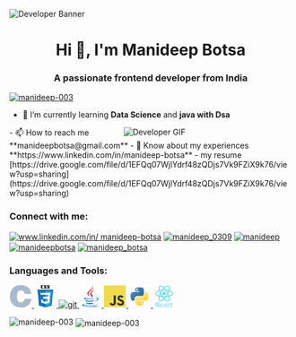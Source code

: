 ![Developer Banner](https://user-images.githubusercontent.com/90236635/232446433-d5540fa2-fe28-4bb8-b929-cdb51fe61336.gif)
<h1 align="center">Hi 👋, I'm Manideep Botsa</h1>
<h3 align="center">A passionate frontend developer from India</h3>

<p align="left"> <a href="https://github.com/ryo-ma/github-profile-trophy"><img src="https://github-profile-trophy.vercel.app/?username=manideep-003" alt="manideep-003" /></a> </p>

- 🌱 I’m currently learning **Data Science** and **java with Dsa**
<img src="https://media1.tenor.com/m/IieZUsqoYCwAAAAd/developer.gif" alt="Developer GIF" align="right" width="300"/>
- 📫 How to reach me **manideepbotsa@gmail.com**           
- 📄 Know about my experiences **https://www.linkedin.com/in/manideep-botsa**  
-  my resume [https://drive.google.com/file/d/1EFQq07WjlYdrf48zQDjs7Vk9FZiX9k76/view?usp=sharing](https://drive.google.com/file/d/1EFQq07WjlYdrf48zQDjs7Vk9FZiX9k76/view?usp=sharing)

<h3 align="left">Connect with me:</h3>
<p align="left">
<a href="https://linkedin.com/in/www.linkedin.com/in/ manideep-botsa" target="blank"><img align="center" src="https://raw.githubusercontent.com/rahuldkjain/github-profile-readme-generator/master/src/images/icons/Social/linked-in-alt.svg" alt="www.linkedin.com/in/ manideep-botsa" height="30" width="40" /></a>
<a href="https://kaggle.com/manideep_0309" target="blank"><img align="center" src="https://raw.githubusercontent.com/rahuldkjain/github-profile-readme-generator/master/src/images/icons/Social/kaggle.svg" alt="manideep_0309" height="30" width="40" /></a>
<a href="https://www.hackerrank.com/manideep" target="blank"><img align="center" src="https://raw.githubusercontent.com/rahuldkjain/github-profile-readme-generator/master/src/images/icons/Social/hackerrank.svg" alt="manideep" height="30" width="40" /></a>
<a href="https://codeforces.com/profile/manideepbotsa" target="blank"><img align="center" src="https://raw.githubusercontent.com/rahuldkjain/github-profile-readme-generator/master/src/images/icons/Social/codeforces.svg" alt="manideepbotsa" height="30" width="40" /></a>
<a href="https://www.leetcode.com/manideep_botsa" target="blank"><img align="center" src="https://raw.githubusercontent.com/rahuldkjain/github-profile-readme-generator/master/src/images/icons/Social/leet-code.svg" alt="manideep_botsa" height="30" width="40" /></a>
</p>

<h3 align="left">Languages and Tools:</h3>
<p align="left"> <a href="https://www.cprogramming.com/" target="_blank" rel="noreferrer"> <img src="https://raw.githubusercontent.com/devicons/devicon/master/icons/c/c-original.svg" alt="c" width="40" height="40"/> </a> <a href="https://www.w3schools.com/css/" target="_blank" rel="noreferrer"> <img src="https://raw.githubusercontent.com/devicons/devicon/master/icons/css3/css3-original-wordmark.svg" alt="css3" width="40" height="40"/> </a> <a href="https://git-scm.com/" target="_blank" rel="noreferrer"> <img src="https://www.vectorlogo.zone/logos/git-scm/git-scm-icon.svg" alt="git" width="40" height="40"/> </a> <a href="https://www.java.com" target="_blank" rel="noreferrer"> <img src="https://raw.githubusercontent.com/devicons/devicon/master/icons/java/java-original.svg" alt="java" width="40" height="40"/> </a> <a href="https://developer.mozilla.org/en-US/docs/Web/JavaScript" target="_blank" rel="noreferrer"> <img src="https://raw.githubusercontent.com/devicons/devicon/master/icons/javascript/javascript-original.svg" alt="javascript" width="40" height="40"/> </a> <a href="https://www.python.org" target="_blank" rel="noreferrer"> <img src="https://raw.githubusercontent.com/devicons/devicon/master/icons/python/python-original.svg" alt="python" width="40" height="40"/> </a> <a href="https://reactjs.org/" target="_blank" rel="noreferrer"> <img src="https://raw.githubusercontent.com/devicons/devicon/master/icons/react/react-original-wordmark.svg" alt="react" width="40" height="40"/> </a> </p>

<p><img align="left" src="https://github-readme-stats.vercel.app/api/top-langs?username=manideep-003&show_icons=true&locale=en&layout=compact" alt="manideep-003" /></p>

<p>&nbsp;<img align="center" src="https://github-readme-stats.vercel.app/api?username=manideep-003&show_icons=true&locale=en" alt="manideep-003" /></p>


